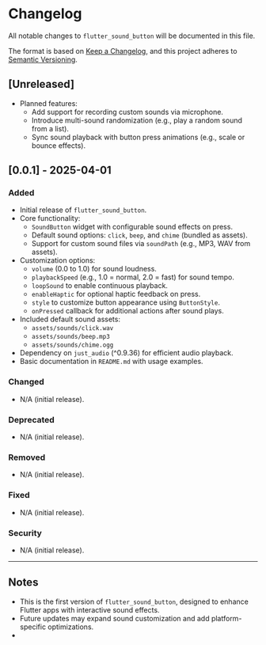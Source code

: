# Changelog

All notable changes to `flutter_sound_button` will be documented in this file.

The format is based on [Keep a Changelog](https://keepachangelog.com/en/1.0.0/), and this project adheres to [Semantic Versioning](https://semver.org/spec/v2.0.0.html).

## [Unreleased]
- Planned features:
    - Add support for recording custom sounds via microphone.
    - Introduce multi-sound randomization (e.g., play a random sound from a list).
    - Sync sound playback with button press animations (e.g., scale or bounce effects).

## [0.0.1] - 2025-04-01

### Added
- Initial release of `flutter_sound_button`.
- Core functionality:
    - `SoundButton` widget with configurable sound effects on press.
    - Default sound options: `click`, `beep`, and `chime` (bundled as assets).
    - Support for custom sound files via `soundPath` (e.g., MP3, WAV from assets).
- Customization options:
    - `volume` (0.0 to 1.0) for sound loudness.
    - `playbackSpeed` (e.g., 1.0 = normal, 2.0 = fast) for sound tempo.
    - `loopSound` to enable continuous playback.
    - `enableHaptic` for optional haptic feedback on press.
    - `style` to customize button appearance using `ButtonStyle`.
    - `onPressed` callback for additional actions after sound plays.
- Included default sound assets:
    - `assets/sounds/click.wav`
    - `assets/sounds/beep.mp3`
    - `assets/sounds/chime.ogg`
- Dependency on `just_audio` (^0.9.36) for efficient audio playback.
- Basic documentation in `README.md` with usage examples.

### Changed
- N/A (initial release).

### Deprecated
- N/A (initial release).

### Removed
- N/A (initial release).

### Fixed
- N/A (initial release).

### Security
- N/A (initial release).

---

## Notes
- This is the first version of `flutter_sound_button`, designed to enhance Flutter apps with interactive sound effects.
- Future updates may expand sound customization and add platform-specific optimizations.
- 